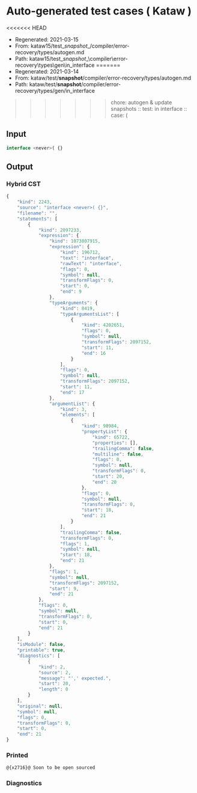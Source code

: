 # Auto-generated test cases ( Kataw )
<<<<<<< HEAD
- Regenerated: 2021-03-15
- From: kataw15/test\__snapshot__/compiler/error-recovery/types/autogen.md
- Path: kataw15/test\__snapshot__\compiler\error-recovery\types\gen\in_interface
=======
- Regenerated: 2021-03-14
- From: kataw/test/__snapshot__/compiler/error-recovery/types/autogen.md
- Path: kataw/test/__snapshot__/compiler/error-recovery/types/gen/in_interface
>>>>>>> chore: autogen & update snapshots
> :: test: in interface
> :: case: <never>(
## Input

`````js
interface <never>( {}
`````

## Output

### Hybrid CST

```javascript
{
    "kind": 2243,
    "source": "interface <never>( {}",
    "filename": "",
    "statements": [
        {
            "kind": 2097233,
            "expression": {
                "kind": 1073807915,
                "expression": {
                    "kind": 196712,
                    "text": "interface",
                    "rawText": "interface",
                    "flags": 0,
                    "symbol": null,
                    "transformFlags": 0,
                    "start": 0,
                    "end": 9
                },
                "typeArguments": {
                    "kind": 8419,
                    "typeArgumentsList": [
                        {
                            "kind": 4202651,
                            "flags": 0,
                            "symbol": null,
                            "transformFlags": 2097152,
                            "start": 11,
                            "end": 16
                        }
                    ],
                    "flags": 0,
                    "symbol": null,
                    "transformFlags": 2097152,
                    "start": 11,
                    "end": 17
                },
                "argumentList": {
                    "kind": 3,
                    "elements": [
                        {
                            "kind": 98984,
                            "propertyList": {
                                "kind": 65722,
                                "properties": [],
                                "trailingComma": false,
                                "multiline": false,
                                "flags": 0,
                                "symbol": null,
                                "transformFlags": 0,
                                "start": 20,
                                "end": 20
                            },
                            "flags": 0,
                            "symbol": null,
                            "transformFlags": 0,
                            "start": 18,
                            "end": 21
                        }
                    ],
                    "trailingComma": false,
                    "transformFlags": 0,
                    "flags": 1,
                    "symbol": null,
                    "start": 18,
                    "end": 21
                },
                "flags": 1,
                "symbol": null,
                "transformFlags": 2097152,
                "start": 9,
                "end": 21
            },
            "flags": 0,
            "symbol": null,
            "transformFlags": 0,
            "start": 0,
            "end": 21
        }
    ],
    "isModule": false,
    "printable": true,
    "diagnostics": [
        {
            "kind": 2,
            "source": 2,
            "message": "',' expected.",
            "start": 20,
            "length": 0
        }
    ],
    "original": null,
    "symbol": null,
    "flags": 0,
    "transformFlags": 0,
    "start": 0,
    "end": 21
}
```

### Printed

```javascript
@{x2716}@ Soon to be open sourced
```

### Diagnostics

```javascript

```

